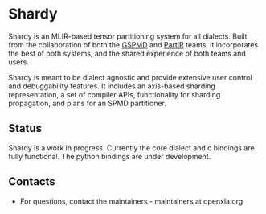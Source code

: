 # Shardy

Shardy is an MLIR-based tensor partitioning system for all dialects. Built from
the collaboration of both the [GSPMD](https://arxiv.org/abs/2105.04663) and
[PartIR](https://arxiv.org/abs/2401.11202) teams, it incorporates the best of
both systems, and the shared experience of both teams and users.

Shardy is meant to be dialect
agnostic and provide extensive user control and debuggability features. It
includes an axis-based sharding representation, a set of compiler APIs,
functionality for sharding propagation, and plans for an SPMD partitioner.

## Status

Shardy is a work in progress. Currently the core dialect and c bindings are
fully functional. The python bindings are under development.

## Contacts

*   For questions, contact the maintainers - maintainers at openxla.org
